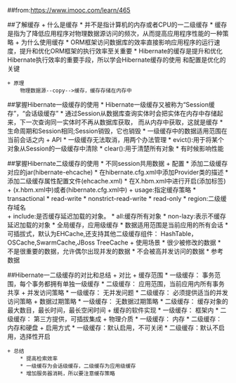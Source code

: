 ##from:https://www.imooc.com/learn/465

##了解缓存
    + 什么是缓存
        * 并不是指计算机的内存或者CPU的一二级缓存
        * 缓存是指为了降低应用程序对物理数据源访问的频次，从而提高应用程序性能的一种策略
    + 为什么使用缓存
        * ORM框架访问数据库的效率直接影响应用程序的运行速度，提升和优化ORM框架的执行效率至关重要
        * Hibernate的缓存是提升和优化Hibernate执行效率的重要手段，所以学会Hibernate缓存的使用
            和配置是优化的关键
    
    + 原理
        物理数据源--copy-->缓存，缓存存储在内存中
                        

##掌握Hibernate一级缓存的使用
    * Hibernate一级缓存又被称为“Session缓存”，“会话级缓存”
    * 通过Session从数据库查询实体时会把实体在内存中存储起来，下一次查询同一实体时不再从数据库获取，
        而从内存中获取，这就是缓存
    * 生命周期和Session相同;Session销毁，它也销毁
    * 一级缓存中的数据适用范围在当前会话之内
    + API 
        * 一级缓存无法取消，用两个办法管理
        * evict():用于将某个对象从Session的一级缓存中清除
        * clear():用于清楚所有对象
    * 有时候影响性能        


##掌握Hibernate二级缓存的使用
    * 不同session共用数据
    + 配置
        * 添加二级缓存对应的jar(hibernate-ehcache)
        * 在hibernate.cfg.xml中添加Provider类的描述
        * 添加二级缓存属性配置文件(ehcache.xml)
        * 在X.hbm.xml中进行开启(添加<cache/>标签)
    + <cache/>(x.hbm.xml中)或者<class-cache/>(hibernate.cfg.xml中)
        + usage:指定缓存策略
            * transactional
            * read-write
            * nonstrict-read-write
            * read-only
        * region:二级缓存域名    
        + include:是否缓存延迟加载的对象。
            * all:缓存所有对象 
            * non-lazy:表示不缓存延迟加载的对象
    * 全局缓存，应用级缓存
    * 数据适用范围是当前应用的所有会话
    * 可插拔式，默认为EHCache,还支持其他二级缓存组件：
        HashTable，OSCache,SwarmCache,JBoss TreeCache
    + 使用场景
        * 很少被修改的数据
        * 不是很重要的数据，允许偶尔出现并发的数据
        * 不会被高并发访问的数据
        * 参考数据
            
            
##Hibernate一二级缓存的对比和总结
    + 对比
        + 缓存范围
            * 一级缓存： 事务范围，每个事务都拥有单独一级缓存
            * 二级缓存： 应用范围，当前应用内所有事务共享
        + 并发访问策略
            * 一级缓存： 无并发问题
            * 二级缓存： 必须提供适当的并发访问策略
        + 数据过期策略
            * 一级缓存： 无数据过期策略
            * 二级缓存： 缓存对象的最大数目，最长时间，最长空闲时间
        + 缓存的软件实现
            * 一级缓存： 框架内
            * 二级缓存： 第三方提供，可插拔集成
        + 物理介质
            * 一级缓存： 内存
            * 二级缓存： 内存和硬盘
        + 启用方式
            * 一级缓存：默认启用，不可关闭 
            * 二级缓存：默认不启用，选择性开启 
           
    + 总结
        * 提高检索效率
        * 一级缓存为会话级缓存，二级缓存为应用级缓存
        * 增加服务器消耗，所以要注意缓存策略                                                                    
        